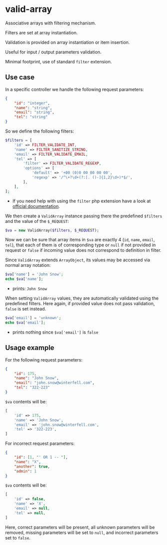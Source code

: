 # valid-array

Associative arrays with filtering mechanism.

Filters are set at array instantiation.

Validation is provided on array instantiation or item insertion.

Useful for input / output parameters validation.

Minimal footprint, use of standard `filter` extension.

## Use case

In a specific controller we handle the following request parameters:

```json
{
    "id": "integer",
    "name": "string",
    "email": "string",
    "tel": "string"
}
```

So we define the following filters:

```php
$filters = [
    'id' => FILTER_VALIDATE_INT,
    'name' => FILTER_SANITIZE_STRING,
    'email' => FILTER_VALIDATE_EMAIL,
    'tel' => [
        'filter' => FILTER_VALIDATE_REGEXP,
        'options' => [
            'default' => '+00 (0)0 00 00 00 00',
            'regexp' => '/^\+?\d+(?:[. ()-]{1,2}\d+)*$/',
        ],
    ],
];
```

- If you need help with using the `filter` php extension have a look at [official documentation](http://php.net/filter).

We then create a `ValidArray` instance passing there the predefined `$filters` and the value of the `$_REQUEST`:

```php
$va = new ValidArray($filters, $_REQUEST);
```

Now we can be sure that array items in `$va` are exactly 4 (`id`, `name`, `email`, `tel`), that each of them is of
corresponding type or `null` if not provided in request or `false` if incoming value does not correspond to definition
in filter.

Since `ValidArray` extends `ArrayObject`, its values may be accessed via normal array notation:

```php
$va['name'] = 'John Snow';
echo $va['name'];
```

- prints: `John Snow`

When setting `ValidArray` values, they are automatically validated using the predefined filters. Here again, if
provided value does not pass validation, `false` is set instead.

```php
$va['email'] = 'unknown';
echo $va['email'];
```

- prints nothing since `$va['email']` is `false`

## Usage example

For the following request parameters:

```json
{
    "id": 175,
    "name": "John Snow",
    "email": "john.snow@winterfell.com",
    "tel": "322-223"
}
```

`$va` contents will be:

```php
[
    'id' => 175,
    'name' => 'John Snow',
    'email' => 'john.snow@winterfell.com',
    'tel' => '322-223',
]
```

For incorrect request parameters:

```json
{
    "id": [1, "' OR 1 -- "],
    "name": "X",
    "another": true,
    "admin": 1
}
```

`$va` contents will be:

```php
[
    'id' => false,
    'name' => 'X',
    'email' => null,
    'tel' => null,
]
```

Here, correct parameters will be present, all unknown parameters will be removed, missing parameters will be set to
`null`, and incorrect parameters set to `false`.
